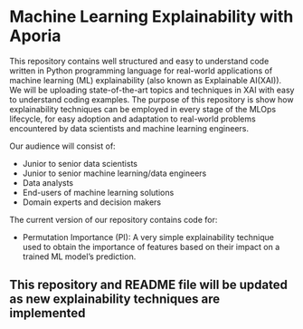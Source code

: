 # Machine Learning Explainability with Aporia

This repository contains well structured and easy to understand code written in Python programming language for real-world applications of machine learning (ML) explainability (also known as Explainable AI(XAI)). We will be uploading state-of-the-art topics and techniques in XAI with easy to understand coding examples. The purpose of this repository is show how explainability techniques can be employed in every stage of the MLOps lifecycle, for easy adoption and adaptation to real-world problems encountered by data scientists and machine learning engineers. 

Our audience will consist of:
- Junior to senior data scientists
- Junior to senior machine learning/data engineers
- Data analysts
- End-users of machine learning solutions
- Domain experts and decision makers

The current version of our repository contains code for:
- Permutation Importance (PI): A very simple explainability technique used to obtain the importance of features based on their impact on a trained ML model’s prediction.


## This repository and README file will be updated as new explainability techniques are implemented

